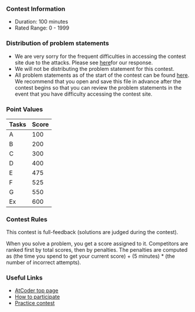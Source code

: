 
<div>

<span>

<span>

### **Contest Information**

<ul>

<li>
Duration: 100 minutes
</li>

<li>
Rated Range: 0 - 
<span>
1999
</span>

</li>

</ul>

### **Distribution of problem statements**

<section>

<ul>

<li>
We are very sorry for the frequent difficulties in accessing the contest site due to the attacks. Please see <a href="https://atcoder.jp/posts/1028">here</a>for our response. 
</li>

<li>
We will not be distributing the problem statement for this contest. 
</li>

<li>
All problem statements as of the start of the contest can be found <a href="https://atcoder.jp/contests/abc303/contests/abc303/tasks_print">here</a>. We recommend that you open and save this file in advance after the contest begins so that you can review the problem statements in the event that you have difficulty accessing the contest site. 
</li>

</ul>

### **Point Values**

<div>

<div>

<table>

<thead>

<tr>

<th>
Tasks
</th>

<th>
Score
</th>

</tr>

</thead>

<tbody>

<tr>

<td>
A
</td>

<td>
100
</td>

</tr>

<tr>

<td>
B
</td>

<td>
200
</td>

</tr>

<tr>

<td>
C
</td>

<td>
300
</td>

</tr>

<tr>

<td>
D
</td>

<td>
400
</td>

</tr>

<tr>

<td>
E
</td>

<td>
475
</td>

</tr>

<tr>

<td>
F
</td>

<td>
525
</td>

</tr>

<tr>

<td>
G
</td>

<td>
550
</td>

</tr>

<tr>

<td>
Ex
</td>

<td>
600
</td>

</tr>

</tbody>

</table>

</div>

</div>

### **Contest Rules**
This contest is full-feedback (solutions are judged during the contest).
    

When you solve a problem, you get a score assigned to it.
    Competitors are ranked first by total scores, then by penalties.
    The penalties are computed as (the time you spend to get your current score) + (5 minutes) * (the number of incorrect attempts).
    


### **Useful Links**

<ul>

<li>
<a href="https://atcoder.jp/">AtCoder top page</a>
</li>

<li>
<a href="https://atcoder.jp/post/2">How to participate</a>
</li>

<li>
<a href="https://atcoder.jp/contests/practice">Practice contest</a>
</li>

</ul>

</section>

</span>

</span>

</div>
